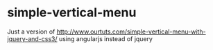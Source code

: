 simple-vertical-menu
====================

Just a version of http://www.ourtuts.com/simple-vertical-menu-with-jquery-and-css3/ using angularjs instead of jquery
